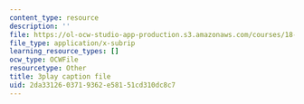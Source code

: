 ```yaml
---
content_type: resource
description: ''
file: https://ol-ocw-studio-app-production.s3.amazonaws.com/courses/18-01sc-single-variable-calculus-fall-2010/2da3312603719362e58151cd310dc8c7_YN7k_bXXggY.srt
file_type: application/x-subrip
learning_resource_types: []
ocw_type: OCWFile
resourcetype: Other
title: 3play caption file
uid: 2da33126-0371-9362-e581-51cd310dc8c7
---
```

